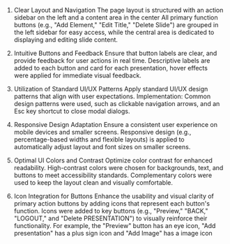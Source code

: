 1. Clear Layout and Navigation
   The page layout is structured with an action sidebar on the left and a content area in the center
   All primary function buttons (e.g., "Add Element," "Edit Title," "Delete Slide") are grouped in the left sidebar for easy access, while the central area is dedicated to displaying and editing slide content.

2. Intuitive Buttons and Feedback
   Ensure that button labels are clear, and provide feedback for user actions in real time.
   Descriptive labels are added to each button and card for each presentation, hover effects were applied for immediate visual feedback.

3. Utilization of Standard UI/UX Patterns
   Apply standard UI/UX design patterns that align with user expectations.
   Implementation: Common design patterns were used, such as clickable navigation arrows, and an Esc key shortcut to close modal dialogs.

4. Responsive Design Adaptation
   Ensure a consistent user experience on mobile devices and smaller screens.
   Responsive design (e.g., percentage-based widths and flexible layouts) is applied to automatically adjust layout and font sizes on smaller screens.

5. Optimal UI Colors and Contrast
   Optimize color contrast for enhanced readability.
   High-contrast colors were chosen for backgrounds, text, and buttons to meet accessibility standards. Complementary colors were used to keep the layout clean and visually comfortable.

6. Icon Integration for Buttons
   Enhance the usability and visual clarity of primary action buttons by adding icons that represent each button's function.
   Icons were added to key buttons (e.g., "Preview," "BACK," "LOGOUT," and "Delete PRESENTATION") to visually reinforce their functionality. For example, the "Preview" button has an eye icon, "Add presentation" has a plus sign icon and "Add Image" has a image icon
